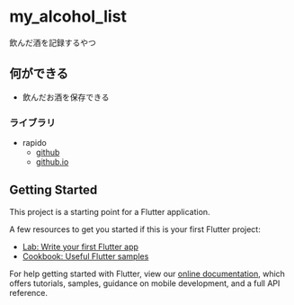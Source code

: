 # my_alcohol_list

飲んだ酒を記録するやつ

## 何ができる
- 飲んだお酒を保存できる

### ライブラリ
- rapido
  - [github](https://github.com/rapido-mobile/rapido-flutter)
  - [github.io](https://rapido-mobile.github.io/tutorials/introduction.html)

## Getting Started

This project is a starting point for a Flutter application.

A few resources to get you started if this is your first Flutter project:

- [Lab: Write your first Flutter app](https://flutter.dev/docs/get-started/codelab)
- [Cookbook: Useful Flutter samples](https://flutter.dev/docs/cookbook)

For help getting started with Flutter, view our
[online documentation](https://flutter.dev/docs), which offers tutorials,
samples, guidance on mobile development, and a full API reference.
